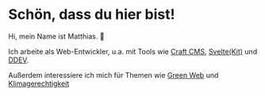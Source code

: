 # Schön, dass du hier bist!

Hi, mein Name ist Matthias. 👋

Ich arbeite als Web-Entwickler, u.a. mit Tools wie <a href="/de/projekte#craftcms">Craft CMS</a>, <a href="/de/projekte#sveltekit">Svelte(Kit)</a> und <a href="/de/projekte#ddev">DDEV</a>.

Außerdem interessiere ich mich für Themen wie <a href="/de/green-coding">Green Web</a> und <a href="/de/klimagerechtigkeit">Klimagerechtigkeit</a>
